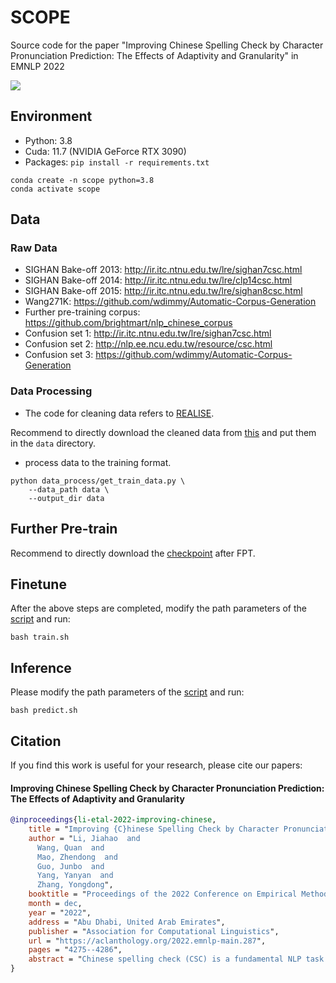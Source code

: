 # SCOPE
Source code for the paper "Improving Chinese Spelling Check by Character Pronunciation Prediction: The Effects of Adaptivity and Granularity" in EMNLP 2022 

![](paper.png)

## Environment
- Python: 3.8
- Cuda: 11.7 (NVIDIA GeForce RTX 3090)
- Packages: `pip install -r requirements.txt`

```
conda create -n scope python=3.8
conda activate scope
```

## Data

### Raw Data
- SIGHAN Bake-off 2013: http://ir.itc.ntnu.edu.tw/lre/sighan7csc.html  
- SIGHAN Bake-off 2014: http://ir.itc.ntnu.edu.tw/lre/clp14csc.html  
- SIGHAN Bake-off 2015: http://ir.itc.ntnu.edu.tw/lre/sighan8csc.html  
- Wang271K: https://github.com/wdimmy/Automatic-Corpus-Generation
- Further pre-training corpus: https://github.com/brightmart/nlp_chinese_corpus
- Confusion set 1: http://ir.itc.ntnu.edu.tw/lre/sighan7csc.html
- Confusion set 2: http://nlp.ee.ncu.edu.tw/resource/csc.html
- Confusion set 3: https://github.com/wdimmy/Automatic-Corpus-Generation


### Data Processing
- The code for cleaning data refers to [REALISE](https://github.com/DaDaMrX/ReaLiSe).

Recommend to directly download the cleaned data from [this](https://rec.ustc.edu.cn/share/b8470c00-4884-11ed-abb5-01b9f59aa971) and put them in the `data` directory. 

- process data to the training format. 

```
python data_process/get_train_data.py \
    --data_path data \
    --output_dir data
```
## Further Pre-train

Recommend to directly download the [checkpoint](https://rec.ustc.edu.cn/share/18549500-4936-11ed-bdbb-75a980e00e16) after FPT. 

## Finetune

After the above steps are completed, modify the path parameters of the [script](https://github.com/jiahaozhenbang/SCOPE/blob/main/train.sh) and run:

`bash train.sh`

## Inference

Please modify the path parameters of the [script](predict.sh) and run:

`bash predict.sh`

## Citation

If you find this work is useful for your research, please cite our papers:

#### Improving Chinese Spelling Check by Character Pronunciation Prediction: The Effects of Adaptivity and Granularity

```bibtex
@inproceedings{li-etal-2022-improving-chinese,
    title = "Improving {C}hinese Spelling Check by Character Pronunciation Prediction: The Effects of Adaptivity and Granularity",
    author = "Li, Jiahao  and
      Wang, Quan  and
      Mao, Zhendong  and
      Guo, Junbo  and
      Yang, Yanyan  and
      Zhang, Yongdong",
    booktitle = "Proceedings of the 2022 Conference on Empirical Methods in Natural Language Processing",
    month = dec,
    year = "2022",
    address = "Abu Dhabi, United Arab Emirates",
    publisher = "Association for Computational Linguistics",
    url = "https://aclanthology.org/2022.emnlp-main.287",
    pages = "4275--4286",
    abstract = "Chinese spelling check (CSC) is a fundamental NLP task that detects and corrects spelling errors in Chinese texts. As most of these spelling errors are caused by phonetic similarity, effectively modeling the pronunciation of Chinese characters is a key factor for CSC. In this paper, we consider introducing an auxiliary task of Chinese pronunciation prediction (CPP) to improve CSC, and, for the first time, systematically discuss the adaptivity and granularity of this auxiliary task. We propose SCOPE which builds upon a shared encoder two parallel decoders, one for the primary CSC task and the other for a fine-grained auxiliary CPP task, with a novel adaptive weighting scheme to balance the two tasks. In addition, we design a delicate iterative correction strategy for further improvements during inference. Empirical evaluation shows that SCOPE achieves new state-of-the-art on three CSC benchmarks, demonstrating the effectiveness and superiority of the auxiliary CPP task. Comprehensive ablation studies further verify the positive effects of adaptivity and granularity of the task.",
}

```

